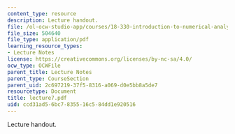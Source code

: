 ```yaml
---
content_type: resource
description: Lecture handout.
file: /ol-ocw-studio-app/courses/18-330-introduction-to-numerical-analysis-spring-2004/ccd31ad56bc7835516c584dd1e920516_lecture7.pdf
file_size: 504640
file_type: application/pdf
learning_resource_types:
- Lecture Notes
license: https://creativecommons.org/licenses/by-nc-sa/4.0/
ocw_type: OCWFile
parent_title: Lecture Notes
parent_type: CourseSection
parent_uid: 2c697219-37f5-8316-a069-d0e5bb8a5de7
resourcetype: Document
title: lecture7.pdf
uid: ccd31ad5-6bc7-8355-16c5-84dd1e920516
---
```

Lecture handout.